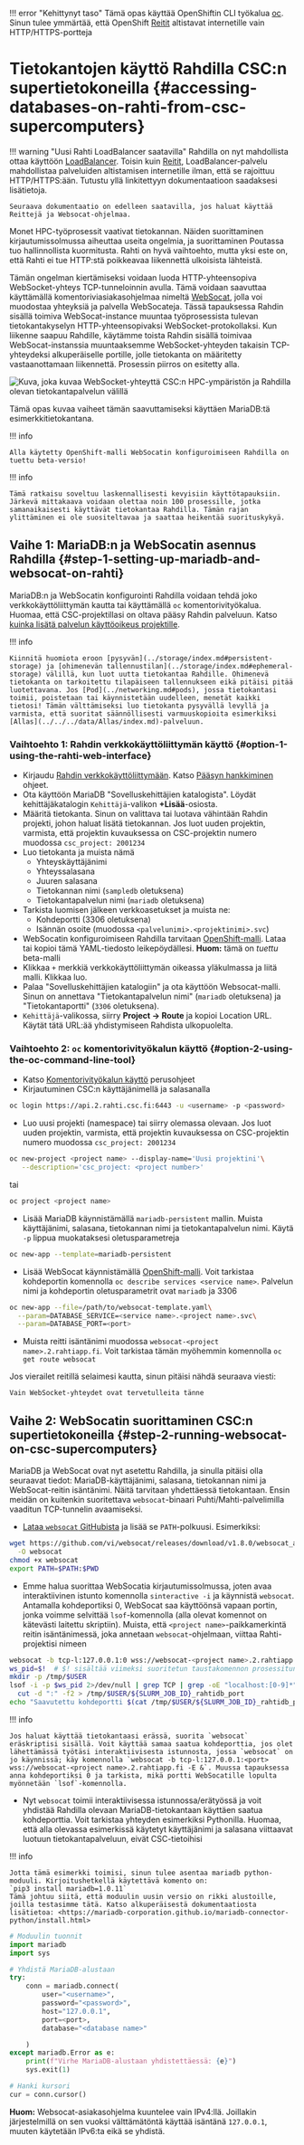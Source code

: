 
!!! error "Kehittynyt taso"
    Tämä opas käyttää OpenShiftin CLI työkalua [oc](../usage/cli.md).
    Sinun tulee ymmärtää, että OpenShift [Reitit](../concepts.md#route) altistavat internetille vain HTTP/HTTPS-portteja

# Tietokantojen käyttö Rahdilla CSC:n supertietokoneilla {#accessing-databases-on-rahti-from-csc-supercomputers}

!!! warning "Uusi Rahti LoadBalancer saatavilla"
    Rahdilla on nyt mahdollista ottaa käyttöön [LoadBalancer](../networking.md#using-loadbalancer-service-type-with-dedicated-ips).
    Toisin kuin [Reitit](../networking.md#routes), LoadBalancer-palvelu mahdollistaa palveluiden altistamisen internetille ilman, että se rajoittuu HTTP/HTTPS:ään.
    Tutustu yllä linkitettyyn dokumentaatioon saadaksesi lisätietoja.

    Seuraava dokumentaatio on edelleen saatavilla, jos haluat käyttää Reittejä ja Websocat-ohjelmaa.

Monet HPC-työprosessit vaativat tietokannan. Näiden suorittaminen kirjautumissolmussa aiheuttaa useita ongelmia, ja suorittaminen Poutassa tuo hallinnollista kuormitusta. Rahti on hyvä vaihtoehto, mutta yksi este on, että Rahti ei tue HTTP:stä poikkeavaa liikennettä ulkoisista lähteistä.

Tämän ongelman kiertämiseksi voidaan luoda HTTP-yhteensopiva WebSocket-yhteys TCP-tunneloinnin avulla. Tämä voidaan saavuttaa käyttämällä komentoriviasiakasohjelmaa nimeltä [WebSocat](https://github.com/vi/websocat), jolla voi muodostaa yhteyksiä ja palvella WebSocateja. Tässä tapauksessa Rahdin sisällä toimiva WebSocat-instance muuntaa työprosessista tulevan tietokantakyselyn HTTP-yhteensopivaksi WebSocket-protokollaksi. Kun liikenne saapuu Rahdille, käytämme toista Rahdin sisällä toimivaa WebSocat-instanssia muuntaaksemme WebSocket-yhteyden takaisin TCP-yhteydeksi alkuperäiselle portille, jolle tietokanta on määritetty vastaanottamaan liikennettä. Prosessin piirros on esitetty alla.

![Kuva, joka kuvaa WebSocket-yhteyttä CSC:n HPC-ympäristön ja Rahdilla olevan tietokantapalvelun välillä](../../../img/websocat-diagram-4.drawio.png)

Tämä opas kuvaa vaiheet tämän saavuttamiseksi käyttäen MariaDB:tä esimerkkitietokantana.

!!! info

    Alla käytetty OpenShift-malli WebSocatin konfiguroimiseen Rahdilla on tuettu beta-versio!

!!! info

    Tämä ratkaisu soveltuu laskennallisesti kevyisiin käyttötapauksiin. Järkevä mittakaava voidaan olettaa noin 100 prosessille, jotka samanaikaisesti käyttävät tietokantaa Rahdilla. Tämän rajan ylittäminen ei ole suositeltavaa ja saattaa heikentää suorituskykyä.

## Vaihe 1: MariaDB:n ja WebSocatin asennus Rahdilla {#step-1-setting-up-mariadb-and-websocat-on-rahti}

MariaDB:n ja WebSocatin konfigurointi Rahdilla voidaan tehdä joko verkkokäyttöliittymän kautta tai käyttämällä `oc` komentorivityökalua. Huomaa, että CSC-projektillasi on oltava pääsy Rahdin palveluun. Katso [kuinka lisätä palvelun käyttöoikeus projektille](../../../accounts/how-to-add-service-access-for-project.md).

!!! info

    Kiinnitä huomiota eroon [pysyvän](../storage/index.md#persistent-storage) ja [ohimenevän tallennustilan](../storage/index.md#ephemeral-storage) välillä, kun luot uutta tietokantaa Rahdille. Ohimenevä tietokanta on tarkoitettu tilapäiseen tallennukseen eikä pitäisi pitää luotettavana. Jos [Pod](../networking.md#pods), jossa tietokantasi toimii, poistetaan tai käynnistetään uudelleen, menetät kaikki tietosi! Tämän välttämiseksi luo tietokanta pysyvällä levyllä ja varmista, että suoritat säännöllisesti varmuuskopioita esimerkiksi [Allas](../../../data/Allas/index.md)-palveluun.

### Vaihtoehto 1: Rahdin verkkokäyttöliittymän käyttö {#option-1-using-the-rahti-web-interface}

- Kirjaudu [Rahdin verkkokäyttöliittymään](https://rahti.csc.fi/). Katso [Pääsyn hankkiminen](../access.md) ohjeet.
- Ota käyttöön MariaDB "Sovelluskehittäjien katalogista". Löydät kehittäjäkatalogin `Kehittäjä`-valikon **+Lisää**-osiosta.
- Määritä tietokanta. Sinun on valittava tai luotava vähintään Rahdin projekti, johon haluat lisätä tietokannan. Jos luot uuden projektin, varmista, että projektin kuvauksessa on CSC-projektin numero muodossa `csc_project: 2001234`
- Luo tietokanta ja muista nämä
    - Yhteyskäyttäjänimi
    - Yhteyssalasana
    - Juuren salasana
    - Tietokannan nimi (`sampledb` oletuksena)
    - Tietokantapalvelun nimi (`mariadb` oletuksena)
- Tarkista luomisen jälkeen verkkoasetukset ja muista ne:
    - Kohdeportti (3306 oletuksena)
    - Isännän osoite (muodossa `<palvelunimi>.<projektinimi>.svc`)
- WebSocatin konfiguroimiseen Rahdilla tarvitaan [OpenShift-malli](https://github.com/CSCfi/websocat-template/blob/main/websocat-template.yaml). Lataa tai kopioi tämä YAML-tiedosto leikepöydällesi. **Huom:** tämä on _tuettu_ beta-malli
- Klikkaa `+` merkkiä verkkokäyttöliittymän oikeassa yläkulmassa ja liitä malli. Klikkaa luo.
- Palaa "Sovelluskehittäjien katalogiin" ja ota käyttöön Websocat-malli. Sinun on annettava "Tietokantapalvelun nimi" (`mariadb` oletuksena) ja "Tietokantaportti" (`3306` oletuksena).
- `Kehittäjä`-valikossa, siirry **Project -> Route** ja kopioi Location URL. Käytät tätä URL:ää yhdistymiseen Rahdista ulkopuolelta.

### Vaihtoehto 2: `oc` komentorivityökalun käyttö {#option-2-using-the-oc-command-line-tool}

- Katso [Komentorivityökalun käyttö](../usage/cli.md) perusohjeet
- Kirjautuminen CSC:n käyttäjänimellä ja salasanalla

```bash
oc login https://api.2.rahti.csc.fi:6443 -u <username> -p <password>
```

- Luo uusi projekti (namespace) tai siirry olemassa olevaan. Jos luot uuden projektin, varmista, että projektin kuvauksessa on CSC-projektin numero muodossa `csc_project: 2001234`

```bash
oc new-project <project name> --display-name='Uusi projektini'\
   --description='csc_project: <project number>'
```

tai

```bash
oc project <project name>
```

- Lisää MariaDB käynnistämällä `mariadb-persistent` mallin. Muista käyttäjänimi, salasana, tietokannan nimi ja tietokantapalvelun nimi. Käytä `-p` lippua muokataksesi oletusparametreja

```bash
oc new-app --template=mariadb-persistent
```

- Lisää WebSocat käynnistämällä [OpenShift-malli](https://github.com/CSCfi/websocat-template/blob/main/websocat-template.yaml). Voit tarkistaa kohdeportin komennolla `oc describe services <service name>`. Palvelun nimi ja kohdeportin oletusparametrit ovat `mariadb` ja 3306

```bash
oc new-app --file=/path/to/websocat-template.yaml\
  --param=DATABASE_SERVICE=<service name>.<project name>.svc\
  --param=DATABASE_PORT=<port>
```

- Muista reitti isäntänimi muodossa `websocat-<project name>.2.rahtiapp.fi`. Voit tarkistaa tämän myöhemmin komennolla `oc get route websocat`

Jos vierailet reitillä selaimesi kautta, sinun pitäisi nähdä seuraava viesti:

```
Vain WebSocket-yhteydet ovat tervetulleita tänne
```

## Vaihe 2: WebSocatin suorittaminen CSC:n supertietokoneilla {#step-2-running-websocat-on-csc-supercomputers}

MariaDB ja WebSocat ovat nyt asetettu Rahdilla, ja sinulla pitäisi olla seuraavat tiedot: MariaDB-käyttäjänimi, salasana, tietokannan nimi ja WebSocat-reitin isäntänimi. Näitä tarvitaan yhdettäessä tietokantaan. Ensin meidän on kuitenkin suoritettava `websocat`-binaari Puhti/Mahti-palvelimilla vaaditun TCP-tunnelin avaamiseksi.

- [Lataa `websocat` GitHubista](https://github.com/vi/websocat/releases) ja lisää se `PATH`-polkuusi. Esimerkiksi:

```bash
wget https://github.com/vi/websocat/releases/download/v1.8.0/websocat_amd64-linux-static \
  -O websocat
chmod +x websocat
export PATH=$PATH:$PWD
```

- Emme halua suorittaa WebSocatia kirjautumissolmussa, joten avaa interaktiivinen istunto komennolla `sinteractive -i` ja käynnistä `websocat`. Antamalla kohdeportiksi 0, WebSocat saa käyttöönsä vapaan portin, jonka voimme selvittää `lsof`-komennolla (alla olevat komennot on kätevästi laitettu skriptiin). Muista, että `<project name>`-paikkamerkintä reitin isäntänimessä, joka annetaan `websocat`-ohjelmaan, viittaa Rahti-projektisi nimeen

```bash
websocat -b tcp-l:127.0.0.1:0 wss://websocat-<project name>.2.rahtiapp.fi -E &
ws_pid=$!  # $! sisältää viimeksi suoritetun taustakomennon prosessitunnuksen
mkdir -p /tmp/$USER
lsof -i -p $ws_pid 2>/dev/null | grep TCP | grep -oE "localhost:[0-9]*" | \
  cut -d ":" -f2 > /tmp/$USER/${SLURM_JOB_ID}_rahtidb_port
echo "Saavutettu kohdeportti $(cat /tmp/$USER/${SLURM_JOB_ID}_rahtidb_port)"
```

!!! info

    Jos haluat käyttää tietokantaasi erässä, suorita `websocat` eräskriptisi sisällä. Voit käyttää samaa saatua kohdeporttia, jos olet lähettämässä työtäsi interaktiivisesta istunnosta, jossa `websocat` on jo käynnissä; käy komennolla `websocat -b tcp-l:127.0.0.1:<port> wss://websocat-<project name>.2.rahtiapp.fi -E &`. Muussa tapauksessa anna kohdeportiksi 0 ja tarkista, mikä portti WebSocatille lopulta myönnetään `lsof`-komennolla.

- Nyt `websocat` toimii interaktiivisessa istunnossa/erätyössä ja voit yhdistää Rahdilla olevaan MariaDB-tietokantaan käyttäen saatua kohdeporttia. Voit tarkistaa yhteyden esimerkiksi Pythonilla. Huomaa, että alla olevassa esimerkissä käytetyt käyttäjänimi ja salasana viittaavat luotuun tietokantapalveluun, eivät CSC-tietoihisi

!!! info

    Jotta tämä esimerkki toimisi, sinun tulee asentaa mariadb python-moduuli. Kirjoitushetkellä käytettävä komento on:
    `pip3 install mariadb=1.0.11`
    Tämä johtuu siitä, että moduulin uusin versio on rikki alustoille, joilla testasimme tätä. Katso alkuperäisestä dokumentaatiosta lisätietoa: <https://mariadb-corporation.github.io/mariadb-connector-python/install.html>

```python
# Moduulin tuonnit
import mariadb
import sys

# Yhdistä MariaDB-alustaan
try:
    conn = mariadb.connect(
        user="<username>",
        password="<password>",
        host="127.0.0.1",
        port=<port>,
        database="<database name>"

    )
except mariadb.Error as e:
    print(f"Virhe MariaDB-alustaan yhdistettäessä: {e}")
    sys.exit(1)

# Hanki kursori
cur = conn.cursor()
```

**Huom:** Websocat-asiakasohjelma kuuntelee vain IPv4:llä. Joillakin järjestelmillä on sen vuoksi välttämätöntä käyttää isäntänä `127.0.0.1`, muuten käytetään IPv6:ta eikä se yhdistä.

